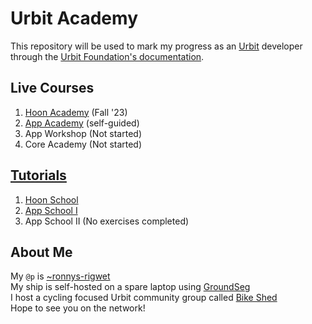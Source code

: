 # Urbit Academy
This repository will be used to mark my progress as an [Urbit](https://urbit.org/) developer through the [Urbit Foundation's documentation](https://docs.urbit.org/build-on-urbit).

## Live Courses
1. [Hoon Academy](./hoon-academy/README.md) (Fall '23)
2. [App Academy](./app-academy/README.md) (self-guided)
3. App Workshop (Not started)
4. Core Academy (Not started)

## [Tutorials](https://docs.urbit.org/build-on-urbit#tutorials)
1. [Hoon School](./hoon-school/README.md)
2. [App School I](./app-school-i/README.md)
3. App School II (No exercises completed)

## About Me
My `@p` is [~ronnys-rigwet](https://network.urbit.org/~ronnys-rigwet)  
My ship is self-hosted on a spare laptop using [GroundSeg](https://manual.groundseg.app/)  
I host a cycling focused Urbit community group called [Bike Shed](https://join.tlon.io/0v2.0hect.c1lhl.rphm1.qd5e1.tm5pu)  
Hope to see you on the network!

